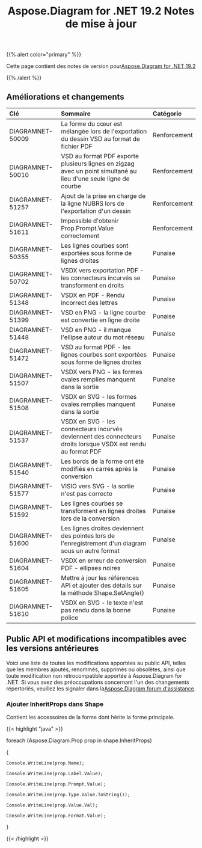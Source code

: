 ﻿---
title: Aspose.Diagram for .NET 19.2 Notes de mise à jour
type: docs
weight: 110
url: /fr/net/aspose-diagram-for-net-19-2-release-notes/
---
{{% alert color="primary" %}} 

Cette page contient des notes de version pour[Aspose.Diagram for .NET 19.2](https://www.nuget.org/packages/Aspose.Diagram/19.2.0)

{{% /alert %}} 
## **Améliorations et changements**

|**Clé**|**Sommaire**|**Catégorie**|
|:- |:- |:- |
|DIAGRAMNET-50009|La forme du cœur est mélangée lors de l'exportation du dessin VSD au format de fichier PDF|Renforcement|
|DIAGRAMNET-50010|VSD au format PDF exporte plusieurs lignes en zigzag avec un point simultané au lieu d'une seule ligne de courbe|Renforcement|
|DIAGRAMNET-51257|Ajout de la prise en charge de la ligne NUBRS lors de l'exportation d'un dessin|Renforcement|
|DIAGRAMNET-51611|Impossible d'obtenir Prop.Prompt.Value correctement|Renforcement|
|DIAGRAMNET-50355|Les lignes courbes sont exportées sous forme de lignes droites|Punaise|
|DIAGRAMNET-50702|VSDX vers exportation PDF - les connecteurs incurvés se transforment en droits|Punaise|
|DIAGRAMNET-51348|VSDX en PDF - Rendu incorrect des lettres|Punaise|
|DIAGRAMNET-51399|VSD en PNG - la ligne courbe est convertie en ligne droite|Punaise|
|DIAGRAMNET-51448|VSD en PNG - il manque l'ellipse autour du mot réseau|Punaise|
|DIAGRAMNET-51472|VSD au format PDF - les lignes courbes sont exportées sous forme de lignes droites|Punaise|
|DIAGRAMNET-51507|VSDX vers PNG - les formes ovales remplies manquent dans la sortie|Punaise|
|DIAGRAMNET-51508|VSDX en SVG - les formes ovales remplies manquent dans la sortie|Punaise|
|DIAGRAMNET-51537|VSDX en SVG - les connecteurs incurvés deviennent des connecteurs droits lorsque VSDX est rendu au format PDF|Punaise|
|DIAGRAMNET-51540|Les bords de la forme ont été modifiés en carrés après la conversion|Punaise|
|DIAGRAMNET-51577|VISIO vers SVG - la sortie n'est pas correcte|Punaise|
|DIAGRAMNET-51592|Les lignes courbes se transforment en lignes droites lors de la conversion|Punaise|
|DIAGRAMNET-51600|Les lignes droites deviennent des pointes lors de l'enregistrement d'un diagram sous un autre format|Punaise|
|DIAGRAMNET-51604|VSDX en erreur de conversion PDF - ellipses noires|Punaise|
|DIAGRAMNET-51605|Mettre à jour les références API et ajouter des détails sur la méthode Shape.SetAngle()|Punaise|
|DIAGRAMNET-51610|VSDX en SVG - le texte n'est pas rendu dans la bonne police|Punaise|
## **Public API et modifications incompatibles avec les versions antérieures**
Voici une liste de toutes les modifications apportées au public API, telles que les membres ajoutés, renommés, supprimés ou obsolètes, ainsi que toute modification non rétrocompatible apportée à Aspose.Diagram for .NET. Si vous avez des préoccupations concernant l'un des changements répertoriés, veuillez les signaler dans la[Aspose.Diagram forum d'assistance](https://forum.aspose.com/c/diagram/17).
### **Ajouter InheritProps dans Shape**
Contient les accessoires de la forme dont hérite la forme principale.

{{< highlight "java" >}}

  foreach (Aspose.Diagram.Prop prop in shape.InheritProps)

{

    Console.WriteLine(prop.Name);

    Console.WriteLine(prop.Label.Value);

    Console.WriteLine(prop.Prompt.Value);

    Console.WriteLine(prop.Type.Value.ToString());

    Console.WriteLine(prop.Value.Val);

    Console.WriteLine(prop.Format.Value);

}

{{< /highlight >}}

